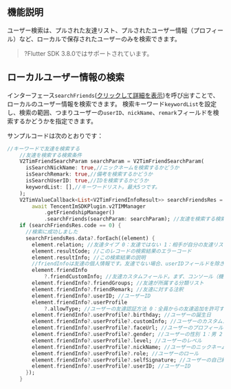 ## 機能説明
ユーザー検索は、プルされた友達リスト、プルされたユーザー情報（プロフィール）など、ローカルで保存されたユーザーのみを検索できます。

>?Flutter SDK 3.8.0ではサポートされています。

## ローカルユーザー情報の検索
インターフェース`searchFriends`([クリックして詳細を表示](https://comm.qq.com/im/doc/flutter/zh/SDKAPI/Api/V2TIMFriendshipManager/searchFriends.html))を呼び出すことで、ローカルのユーザー情報を検索できます。
検索キーワード`keywordList`を設定し、検索の範囲、つまりユーザーの`userID`、`nickName`、`remark`フィールドを検索するかどうかを指定できます。

サンプルコードは次のとおりです：



```dart
//キーワードで友達を検索する
    //友達を検索する検索条件
    V2TimFriendSearchParam searchParam = V2TimFriendSearchParam(
      isSearchNickName: true,//ニックネームを検索するかどうか
      isSearchRemark: true,//備考を検索するかどうか
      isSearchUserID: true,//IDを検索するかどうか
      keywordList: [],//キーワードリスト。最大5つです。
    );
    V2TimValueCallback<List<V2TimFriendInfoResult>> searchFriendsRes =
        await TencentImSDKPlugin.v2TIMManager
            .getFriendshipManager()
            .searchFriends(searchParam: searchParam); //友達を検索する検索条件
    if (searchFriendsRes.code == 0) {
      //検索に成功しました
      searchFriendsRes.data?.forEach((element) {
        element.relation; //友達タイプ 0：友達ではない 1：相手が自分の友達リストにいる 2：自分が相手の友達リストにいる 3: お互いに友達である
        element.resultCode; //このレコードの検索結果のエラーコード
        element.resultInfo; //この検索結果の説明
        //friendInfoは友達の個人情報です。友達でない場合、userIDフィールドを除き、他のフィールドは空です。
        element.friendInfo
            ?.friendCustomInfo; //友達カスタムフィールド。まず、コンソール（機能設定 -> 友達カスタムフィールド）で友達カスタムフィールドを構成し、インターフェースを呼び出して設定する必要があります。
        element.friendInfo?.friendGroups; //友達が所属する分類リスト
        element.friendInfo?.friendRemark; //友達に対する注釈
        element.friendInfo?.userID; //ユーザーID
        element.friendInfo?.userProfile
            ?.allowType; //ユーザーの友達認証方法 0：全員からの友達追加を許可する １：全員からの友達追加を許可しない 2：自分を友達として追加するときに自分による確認が必要
        element.friendInfo?.userProfile?.birthday; //ユーザーの誕生日
        element.friendInfo?.userProfile?.customInfo; //ユーザーのカスタムステータス
        element.friendInfo?.userProfile?.faceUrl; //ユーザーのプロフィール写真url
        element.friendInfo?.userProfile?.gender; //ユーザーの性別 1：男 2：女
        element.friendInfo?.userProfile?.level; //ユーザーのレベル
        element.friendInfo?.userProfile?.nickName; //ユーザーのニックネーム
        element.friendInfo?.userProfile?.role; //ユーザーのロール
        element.friendInfo?.userProfile?.selfSignature; //ユーザーの自己紹介
        element.friendInfo?.userProfile?.userID; //ユーザーID
      });
    }
```
